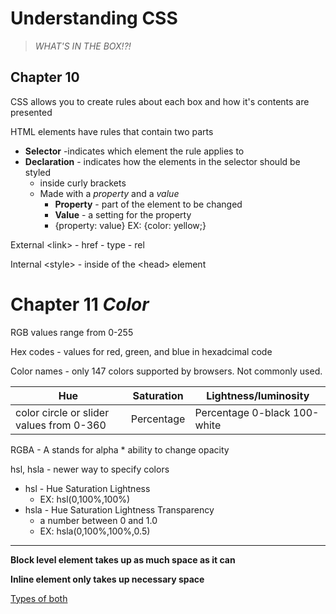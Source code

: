 # Understanding CSS
> _WHAT'S IN THE BOX!?!_ 

## Chapter 10
CSS allows you to create rules about each box and how it's contents are presented

HTML elements have rules that contain two parts

* **Selector**  -indicates which element the rule applies to
* **Declaration** - indicates how the elements in the selector should be styled
    - inside curly brackets
    - Made with a _property_ and a _value_ 
        * **Property** - part of the element to be changed
        * **Value** - a setting for the property
        * {property: value}  EX: {color: yellow;}

External  \<link>
    - href
    - type
    - rel

Internal \<style>
    - inside of the \<head> element

# Chapter 11 _Color_

RGB values range from 0-255 

Hex codes - values for red, green, and blue in hexadcimal code 

Color names - only 147 colors supported by browsers. Not commonly used.

Hue | Saturation | Lightness/luminosity
--- | --- | ---
color circle or slider values from 0-360 | Percentage | Percentage 0-black 100-white

RGBA - A stands for alpha
    * ability to change opacity

hsl, hsla - newer way to specify colors
* hsl - Hue Saturation Lightness 
    - EX: hsl(0,100%,100%)
* hsla - Hue Saturation Lightness Transparency
    - a number between 0 and 1.0
    - EX: hsla(0,100%,100%,0.5)   

-------
**Block level element takes up as much space as it can**

**Inline element only takes up necessary space**

[Types of both](https://www.w3schools.com/html/html_blocks.asp)

